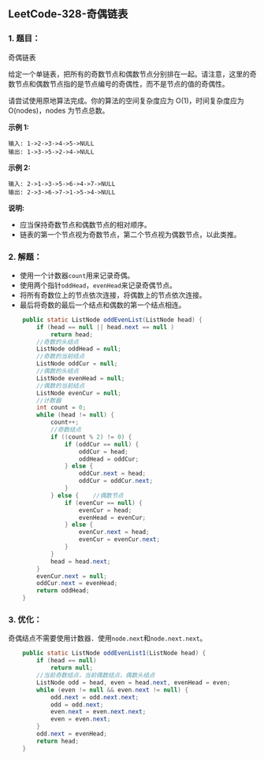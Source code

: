 ## LeetCode-328-奇偶链表

### 1. 题目：

奇偶链表

给定一个单链表，把所有的奇数节点和偶数节点分别排在一起。请注意，这里的奇数节点和偶数节点指的是节点编号的奇偶性，而不是节点的值的奇偶性。

请尝试使用原地算法完成。你的算法的空间复杂度应为 O(1)，时间复杂度应为 O(nodes)，nodes 为节点总数。

**示例 1:**

```
输入: 1->2->3->4->5->NULL
输出: 1->3->5->2->4->NULL
```

**示例 2:**

```
输入: 2->1->3->5->6->4->7->NULL 
输出: 2->3->6->7->1->5->4->NULL
```

**说明:**

- 应当保持奇数节点和偶数节点的相对顺序。
- 链表的第一个节点视为奇数节点，第二个节点视为偶数节点，以此类推。

### 2. 解题：

- 使用一个计数器`count`用来记录奇偶。
- 使用两个指针`oddHead`，`evenHead`来记录奇偶节点。
- 将所有奇数位上的节点依次连接，将偶数上的节点依次连接。
- 最后将奇数的最后一个结点和偶数的第一个结点相连。

```java
    public static ListNode oddEvenList(ListNode head) {
        if (head == null || head.next == null )
            return head;
        //奇数的头结点
        ListNode oddHead = null;
        //奇数的当前结点
        ListNode oddCur = null;
        //偶数的头结点
        ListNode evenHead = null;
        //偶数的当前结点
        ListNode evenCur = null;
        //计数器
        int count = 0;
        while (head != null) {
            count++;
            //奇数结点
            if ((count % 2) != 0) {
                if (oddCur == null) {
                    oddCur = head;
                    oddHead = oddCur;
                } else {
                    oddCur.next = head;
                    oddCur = oddCur.next;
                }
            } else {    //偶数节点
                if (evenCur == null) {
                    evenCur = head;
                    evenHead = evenCur;
                } else {
                    evenCur.next = head;
                    evenCur = evenCur.next;
                }
            }
            head = head.next;
        }
        evenCur.next = null;
        oddCur.next = evenHead;
        return oddHead;
    }

```

### 3. 优化：

​	奇偶结点不需要使用计数器．使用`node.next`和`node.next.next`。

```java
	public static ListNode oddEvenList1(ListNode head) {
        if (head == null)
            return null;
        //当前奇数结点，当前偶数结点，偶数头结点
        ListNode odd = head, even = head.next, evenHead = even;
        while (even != null && even.next != null) {
            odd.next = odd.next.next;
            odd = odd.next;
            even.next = even.next.next;
            even = even.next;
        }
        odd.next = evenHead;
        return head;
    }
```

